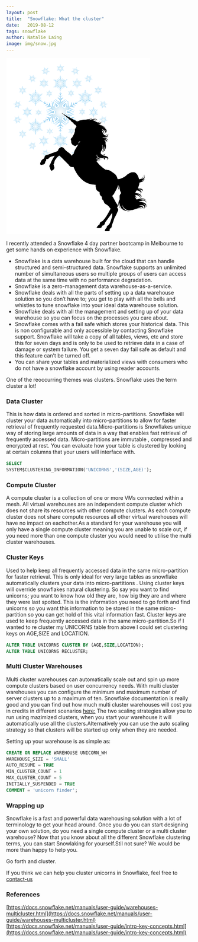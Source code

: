 ```yaml
---
layout: post
title:  "Snowflake: What the cluster"
date:   2019-08-12
tags: snowflake
author: Natalie Laing
image: img/snow.jpg
---
```

![Snowflake Unicorn](/img/blog/what-the-cluster/Uni-Snowflake.png)

I recently attended a Snowflake 4 day partner bootcamp in Melbourne to get some hands on experience with Snowflake.

* Snowflake is a data warehouse built for the cloud that can handle structured and semi-structured data. Snowflake supports an unlimited number of simultaneous users so multiple groups of users can access data at the same time with no performance degradation.
* Snowflake is a zero-management data warehouse-as-a-service.
* Snowflake deals with all the parts of setting up a data warehouse solution so you don’t have to; you get to play with all the bells and whistles to tune snowflake into your ideal data warehouse solution.
* Snowflake deals with all the management and setting up of your data warehouse so you can focus on the processes you care about.
* Snowflake comes with a fail safe which stores your historical data. This is non configurable and only accessible by contacting Snowflake support. Snowflake will take a copy of all tables, views, etc and store this for seven days and is only to be used to retrieve data in a case of damage or system failure. You get a seven day fail safe as default and this feature can’t be turned off.
* You can share your tables and materialized views with consumers who do not have a snowflake account by using reader accounts.


One of the reoccurring themes was clusters. Snowflake uses the term cluster a lot!

### Data Cluster

This is how data is ordered and sorted in micro-partitions. Snowflake will cluster your data automatically into micro-partitions to allow for faster retrieval of frequently requested data.Micro-partitions is Snowflakes unique way of storing large amounts of data in a way that enables fast retrieval of frequently accessed data. Micro-partitions are immutable , compressed and encrypted at rest.
You can evaluate how your table is clustered by looking at certain columns that your users will interface with.

```sql
SELECT
SYSTEM$CLUSTERING_INFORMATION('UNICORNS','(SIZE,AGE)');
```

### Compute Cluster

A compute cluster is a collection of one or more VMs connected within a mesh. All virtual warehouses are an independent compute cluster which does not share its resources with other compute clusters. As each compute cluster does not share compute resources all other virtual warehouses will have no impact on eachother.As a standard for your warehouse you will only have a single compute cluster meaning you are unable to scale out, if you need more than one compute cluster you would need to utilise the multi cluster warehouses.

### Cluster Keys

Used to help keep all frequently accessed data in the same micro-partition for faster retrieval. This is only ideal for very large tables as snowflake automatically clusters your data into micro-partitions . Using cluster keys will override snowflakes natural clustering.
So say you want to find unicorns; you want to know how old they are, how big they are and where they were last spotted. This is the information you need to go forth and find unicorns so you want this information to be stored in the same micro-partition so you can get hold of this vital information fast.
Cluster keys are used to keep frequently accessed data in the same micro-partition.So if I wanted to re cluster my UNICORNS table from above I could set clustering keys on AGE,SIZE and LOCATION.

```sql
ALTER TABLE UNICORNS CLUSTER BY (AGE,SIZE,LOCATION);
ALTER TABLE UNICORNS RECLUSTER;
```

### Multi Cluster Warehouses

Multi cluster warehouses can automatically scale out and spin up more compute clusters based on user concurrency needs. With multi cluster warehouses you can configure the minimum and maximum number of server clusters up to a maximum of ten. Snowflake documentation is really good and you can find out how much multi cluster warehouses will cost you in credits in different scenarios [here:](https://docs.snowflake.net/manuals/user-guide/warehouses-multicluster.html)
The two scaling strategies allow you to run using mazimized clusters, when you start your warehouse it will automatically use all the clusters.Alternatively you can use the auto scaling strategy so that clusters will be started up only when they are needed.

Setting up your warehouse is as simple as: 
```sql
CREATE OR REPLACE WAREHOUSE UNICORN_WH
WAREHOUSE_SIZE = 'SMALL'
AUTO_RESUME = TRUE
MIN_CLUSTER_COUNT = 1
MAX_CLUSTER_COUNT = 5
INITIALLY_SUSPENDED = TRUE
COMMENT = 'unicorn finder';
```

### Wrapping up

Snowflake is a fast and powerful data warehousing solution with a lot of terminology to get your head around. Once you do you can start designing your own solution, do you need a single compute cluster or a multi cluster warehouse? Now that you know about all the different Snowflake clustering terms, you can start Snowlaking for yourself.Stil not sure? We would be more than happy to help you.

Go forth and cluster.

If you think we can help you cluster unicorns in Snowflake, feel free to [contact-us](https://www.mechanicalrock.io/lets-get-started)

### References

[https://docs.snowflake.net/manuals/user-guide/warehouses-multicluster.html](https://docs.snowflake.net/manuals/user-guide/warehouses-multicluster.html)
[https://docs.snowflake.net/manuals/user-guide/intro-key-concepts.html](https://docs.snowflake.net/manuals/user-guide/intro-key-concepts.html)
